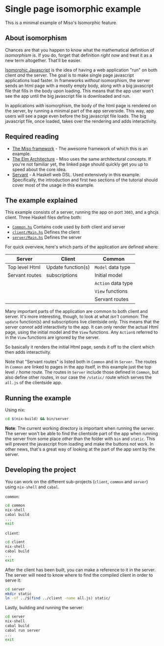 # Single page isomorphic example
This is a minimal example of Miso's Isomorphic feature.

## About isomorphism
Chances are that you happen to know what the mathematical definition of *isomorphism* is. If you do, forget that definition *right now* and treat it as a new term altogether. That'll be easier.

[Isomorphic Javascript](https://en.wikipedia.org/wiki/Isomorphic_JavaScript) is the idea of having a web application "run" on both client *and* the server. The goal is to make single page javascript applications load faster. In frameworks *without* isomorphism, the server sends an html page with a mostly empty body, along with a big javascript file that fills in the body upon loading. This means that the app user won't see the app until the big javascript file is downloaded and run.

In applications *with* isomorphism, the body of the html page is rendered on the server, by running a minimal part of the app serverside. This way, app users will see a page even before the big javascript file loads. The big javascript file, once loaded, takes over the rendering and adds interactivity.

## Required reading

- [The Miso framework](https://haskell-miso.org/) - The awesome framework of which this is an example.
- [The Elm Architecture](https://guide.elm-lang.org/architecture/) - Miso uses the same architectural concepts. If you're not familiar yet, the linked page should quickly get you up to speed about the core idea.
- [Servant](http://haskell-servant.readthedocs.io/en/stable/) - A Haskell web DSL. Used extensively in this example. Specifically, the introduction and first two sections of the tutorial should cover most of the usage in this example.

## The example explained
This example consists of a server, running the app on port `3003`, and a ghcjs client. Three Haskell files define both:

- [`Common.hs`](common/Common.hs) Contains code used by *both* client and server
- [`client/Main.hs`](client/Main.hs) Defines the client
- [`server/Main.hs`](server/Main.hs) Defines the server

For quick overview, here's which parts of the application are defined where:

| Server         | Client             | Common             |
| -------------  | -------------      | -------------      |
| Top level Html | Update function(s) | `Model` data type  |
| Servant routes | subscriptions      | Initial model      |
|                |                    | `Action` data type |
|                |                    | `View` functions   |
|                |                    | Servant routes     |

Many important parts of the application are common to both client and server. It's more interesting, though, to look at what *isn't* common: The `update` function(s) and subscriptions live clientside only. This means that the server *cannot* add interactivity to the app. It can only render the actual Html page, using the initial model and the `View` functions. Any `Action`s referred to in the `View` functions are ignored by the server.

So basically it renders the initial Html page, sends it off to the client which then adds interactivity.

Note that "Servant routes" is listed both in `Common` and in `Server`. The routes in `Common` are linked to pages in the app itself, in this example just the top level `/` home route. The routes in `Server` include those defined in `Common`, but also define other routes, in our case the `/static/` route which serves the `all.js` of the clientside app.


## Running the example

Using nix:

```bash
cd $(nix-build) && bin/server
```

**Note**: The current working directory is important when running the server. The server won't be able to find the clientside part of the app when running the server from some place *other* than the folder with `bin` and `static`. This will prevent the javascript from loading and make the buttons not work. In other news, that's a great way of looking at the part of the app sent by the server.


## Developing the project

You can work on the different sub-projects (`client`, `common` and `server`) using `nix-shell` and `cabal`.

`common`:

```bash
cd common
nix-shell
cabal build
...
exit
```

`client`:

```bash
cd client
nix-shell
cabal build
...
exit
```

After the client has been built, you can make a reference to it in the server. The server will need to know where to find the compiled client in order to serve it:

```bash
cd server
mkdir static
ln -sf ../$(find ../client -name all.js) static/
```

Lastly, building and running the server:

```bash
cd server
nix-shell
cabal build
cabal run server
...
exit
```
